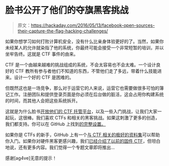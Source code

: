 # 脸书公开了他们的夺旗黑客挑战

> 原文：<https://hackaday.com/2016/05/13/facebook-open-sources-their-capture-the-flag-hacking-challenges/>

如果你想学习如何打败计算机安全，没有什么比亲身体验更好的了。当然，如果你未经某人的允许就染指了他的系统，你最终可能会接受一个非常短暂的培训，并以坐牢告终。这就是 CTF 事件的由来。

CTF 是一个由越来越难的挑战组成的系统，不会太容易也不会太难。一个设计良好的 CTF 教所有参与者他们不知道的东西，不管他们走了多远，带着什么技能进来。设计一个好的 CTF 是困难的。

但既然这也是一场竞争，那么对于运营它的人来说，运营它也需要做很多可怕的簿记工作。注册团队和提供登录页面是你必须在后台做的脏活，这会占用你构建系统的时间，而其他人会把这些系统拆开。

这就是为什么脸书[开放他们的 CTF 托管平台](https://www.facebook.com/notes/facebook-ctf/facebook-ctf-is-now-open-source/525464774322241/)，以及一些入门挑战，让我们大家一起玩，这很棒。我们喜欢 CTFs 和相关的黑客挑战。如果这刺激了更多的创造，我们都支持。你可以在 GitHub 上找到[的完整设置。](https://github.com/facebook/fbctf)

如果你是 CTFs 的新手，GitHub 上有一个[与 CTF 相关的极好的资料集](https://github.com/ctfs/resources)可以帮助你入门。如果你对硬件黑客更感兴趣，我们[已经介绍了以前的固件 CTF](http://hackaday.com/2014/01/18/microcorruption-embedded-ctf/)，但坦白地说，还有更多内容。我们觉得一个专题文章即将推出…

感谢[ag4ve]无意的提示！